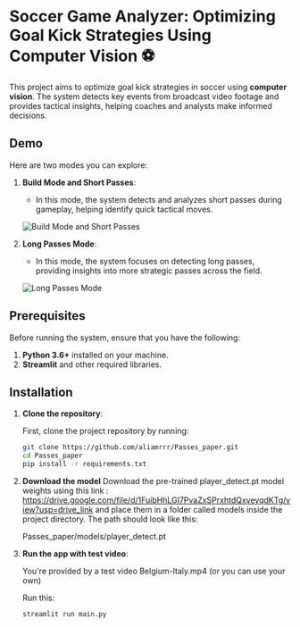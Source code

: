 # Soccer Game Analyzer: Optimizing Goal Kick Strategies Using Computer Vision ⚽

This project aims to optimize goal kick strategies in soccer using **computer vision**. The system detects key events from broadcast video footage and provides tactical insights, helping coaches and analysts make informed decisions.

## Demo

Here are two modes you can explore:

1. **Build Mode and Short Passes**:
   - In this mode, the system detects and analyzes short passes during gameplay, helping identify quick tactical moves.

   ![Build Mode and Short Passes](path_to_your_image_1.jpg)

2. **Long Passes Mode**:
   - In this mode, the system focuses on detecting long passes, providing insights into more strategic passes across the field.

   ![Long Passes Mode](path_to_your_image_2.jpg)


## Prerequisites

Before running the system, ensure that you have the following:

1. **Python 3.6+** installed on your machine.
2. **Streamlit** and other required libraries.

## Installation


1. **Clone the repository**:
   
   First, clone the project repository by running:

   ```bash
   git clone https://github.com/aliamrrr/Passes_paper.git
   cd Passes_paper
   pip install -r requirements.txt

2. **Download the model**
   Download the pre-trained player_detect.pt model weights using this link : https://drive.google.com/file/d/1FuibHhLGI7PvaZxSPrxhtdQxveyqdKTg/view?usp=drive_link and place them in a folder called models inside the project directory. The path should look like this:

   Passes_paper/models/player_detect.pt

4. **Run the app with test video**:
   
   You're provided by a test video Belgium-Italy.mp4 (or you can use your own)

   Run this:

   ```bash
   streamlit run main.py


